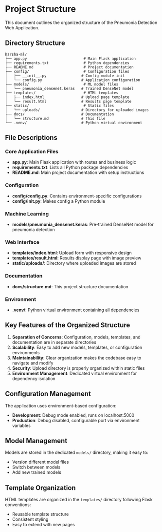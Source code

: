 # Project Structure

This document outlines the organized structure of the Pneumonia Detection Web Application.

## Directory Structure

```
harsha-ml/
├── app.py                          # Main Flask application
├── requirements.txt                # Python dependencies
├── README.md                       # Project documentation
├── config/                         # Configuration files
│   ├── __init__.py                # Config module init
│   └── config.py                  # Application configuration
├── models/                         # ML model files
│   └── pneumonia_densenet.keras   # Trained DenseNet model
├── templates/                      # HTML templates
│   ├── index.html                 # Upload page template
│   └── result.html                # Results page template
├── static/                         # Static files
│   └── uploads/                   # Directory for uploaded images
├── docs/                          # Documentation
│   └── structure.md               # This file
└── .venv/                         # Python virtual environment
```

## File Descriptions

### Core Application Files
- **app.py**: Main Flask application with routes and business logic
- **requirements.txt**: Lists all Python package dependencies
- **README.md**: Main project documentation with setup instructions

### Configuration
- **config/config.py**: Contains environment-specific configurations
- **config/__init__.py**: Makes config a Python module

### Machine Learning
- **models/pneumonia_densenet.keras**: Pre-trained DenseNet model for pneumonia detection

### Web Interface
- **templates/index.html**: Upload form with responsive design
- **templates/result.html**: Results display page with image preview
- **static/uploads/**: Directory where uploaded images are stored

### Documentation
- **docs/structure.md**: This project structure documentation

### Environment
- **.venv/**: Python virtual environment containing all dependencies

## Key Features of the Organized Structure

1. **Separation of Concerns**: Configuration, models, templates, and documentation are in separate directories
2. **Scalability**: Easy to add new models, templates, or configuration environments
3. **Maintainability**: Clear organization makes the codebase easy to navigate and modify
4. **Security**: Upload directory is properly organized within static files
5. **Environment Management**: Dedicated virtual environment for dependency isolation

## Configuration Management

The application uses environment-based configuration:
- **Development**: Debug mode enabled, runs on localhost:5000
- **Production**: Debug disabled, configurable port via environment variables

## Model Management

Models are stored in the dedicated `models/` directory, making it easy to:
- Version different model files
- Switch between models
- Add new trained models

## Template Organization

HTML templates are organized in the `templates/` directory following Flask conventions:
- Reusable template structure
- Consistent styling
- Easy to extend with new pages
